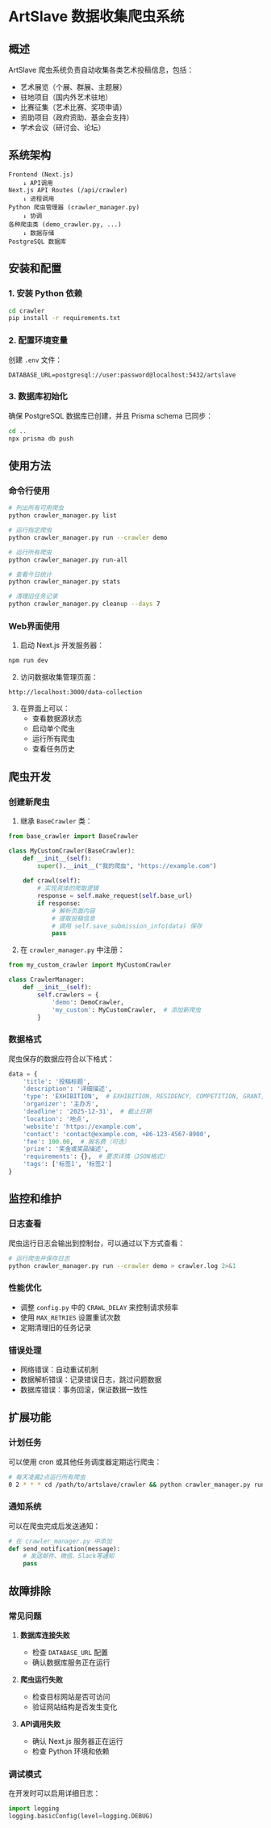 # ArtSlave 数据收集爬虫系统

## 概述

ArtSlave 爬虫系统负责自动收集各类艺术投稿信息，包括：
- 艺术展览（个展、群展、主题展）
- 驻地项目（国内外艺术驻地）
- 比赛征集（艺术比赛、奖项申请）
- 资助项目（政府资助、基金会支持）
- 学术会议（研讨会、论坛）

## 系统架构

```
Frontend (Next.js) 
    ↓ API调用
Next.js API Routes (/api/crawler)
    ↓ 进程调用
Python 爬虫管理器 (crawler_manager.py)
    ↓ 协调
各种爬虫类 (demo_crawler.py, ...)
    ↓ 数据存储
PostgreSQL 数据库
```

## 安装和配置

### 1. 安装 Python 依赖

```bash
cd crawler
pip install -r requirements.txt
```

### 2. 配置环境变量

创建 `.env` 文件：

```env
DATABASE_URL=postgresql://user:password@localhost:5432/artslave
```

### 3. 数据库初始化

确保 PostgreSQL 数据库已创建，并且 Prisma schema 已同步：

```bash
cd ..
npx prisma db push
```

## 使用方法

### 命令行使用

```bash
# 列出所有可用爬虫
python crawler_manager.py list

# 运行指定爬虫
python crawler_manager.py run --crawler demo

# 运行所有爬虫
python crawler_manager.py run-all

# 查看今日统计
python crawler_manager.py stats

# 清理旧任务记录
python crawler_manager.py cleanup --days 7
```

### Web界面使用

1. 启动 Next.js 开发服务器：
```bash
npm run dev
```

2. 访问数据收集管理页面：
```
http://localhost:3000/data-collection
```

3. 在界面上可以：
   - 查看数据源状态
   - 启动单个爬虫
   - 运行所有爬虫
   - 查看任务历史

## 爬虫开发

### 创建新爬虫

1. 继承 `BaseCrawler` 类：

```python
from base_crawler import BaseCrawler

class MyCustomCrawler(BaseCrawler):
    def __init__(self):
        super().__init__("我的爬虫", "https://example.com")
    
    def crawl(self):
        # 实现具体的爬取逻辑
        response = self.make_request(self.base_url)
        if response:
            # 解析页面内容
            # 提取投稿信息
            # 调用 self.save_submission_info(data) 保存
            pass
```

2. 在 `crawler_manager.py` 中注册：

```python
from my_custom_crawler import MyCustomCrawler

class CrawlerManager:
    def __init__(self):
        self.crawlers = {
            'demo': DemoCrawler,
            'my_custom': MyCustomCrawler,  # 添加新爬虫
        }
```

### 数据格式

爬虫保存的数据应符合以下格式：

```python
data = {
    'title': '投稿标题',
    'description': '详细描述',
    'type': 'EXHIBITION',  # EXHIBITION, RESIDENCY, COMPETITION, GRANT, CONFERENCE
    'organizer': '主办方',
    'deadline': '2025-12-31',  # 截止日期
    'location': '地点',
    'website': 'https://example.com',
    'contact': 'contact@example.com, +86-123-4567-8900',
    'fee': 100.00,  # 报名费（可选）
    'prize': '奖金或奖品描述',
    'requirements': {},  # 要求详情（JSON格式）
    'tags': ['标签1', '标签2']
}
```

## 监控和维护

### 日志查看

爬虫运行日志会输出到控制台，可以通过以下方式查看：

```bash
# 运行爬虫并保存日志
python crawler_manager.py run --crawler demo > crawler.log 2>&1
```

### 性能优化

- 调整 `config.py` 中的 `CRAWL_DELAY` 来控制请求频率
- 使用 `MAX_RETRIES` 设置重试次数
- 定期清理旧的任务记录

### 错误处理

- 网络错误：自动重试机制
- 数据解析错误：记录错误日志，跳过问题数据
- 数据库错误：事务回滚，保证数据一致性

## 扩展功能

### 计划任务

可以使用 cron 或其他任务调度器定期运行爬虫：

```bash
# 每天凌晨2点运行所有爬虫
0 2 * * * cd /path/to/artslave/crawler && python crawler_manager.py run-all
```

### 通知系统

可以在爬虫完成后发送通知：

```python
# 在 crawler_manager.py 中添加
def send_notification(message):
    # 发送邮件、微信、Slack等通知
    pass
```

## 故障排除

### 常见问题

1. **数据库连接失败**
   - 检查 `DATABASE_URL` 配置
   - 确认数据库服务正在运行

2. **爬虫运行失败**
   - 检查目标网站是否可访问
   - 验证网站结构是否发生变化

3. **API调用失败**
   - 确认 Next.js 服务器正在运行
   - 检查 Python 环境和依赖

### 调试模式

在开发时可以启用详细日志：

```python
import logging
logging.basicConfig(level=logging.DEBUG)
```
